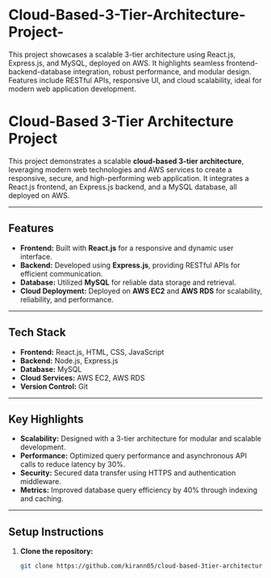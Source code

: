 # Cloud-Based-3-Tier-Architecture-Project-
This project showcases a scalable 3-tier architecture using React.js, Express.js, and MySQL, deployed on AWS. It highlights seamless frontend-backend-database integration, robust performance, and modular design. Features include RESTful APIs, responsive UI, and cloud scalability, ideal for modern web application development.
# Cloud-Based 3-Tier Architecture Project

This project demonstrates a scalable **cloud-based 3-tier architecture**, leveraging modern web technologies and AWS services to create a responsive, secure, and high-performing web application. It integrates a React.js frontend, an Express.js backend, and a MySQL database, all deployed on AWS.

---

## Features

- **Frontend:** Built with **React.js** for a responsive and dynamic user interface.
- **Backend:** Developed using **Express.js**, providing RESTful APIs for efficient communication.
- **Database:** Utilized **MySQL** for reliable data storage and retrieval.
- **Cloud Deployment:** Deployed on **AWS EC2** and **AWS RDS** for scalability, reliability, and performance.

---

## Tech Stack

- **Frontend:** React.js, HTML, CSS, JavaScript
- **Backend:** Node.js, Express.js
- **Database:** MySQL
- **Cloud Services:** AWS EC2, AWS RDS
- **Version Control:** Git

---

## Key Highlights

- **Scalability:** Designed with a 3-tier architecture for modular and scalable development.
- **Performance:** Optimized query performance and asynchronous API calls to reduce latency by 30%.
- **Security:** Secured data transfer using HTTPS and authentication middleware.
- **Metrics:** Improved database query efficiency by 40% through indexing and caching.

---

## Setup Instructions

1. **Clone the repository:**
   ```bash
   git clone https://github.com/kirann05/cloud-based-3tier-architecture.git
